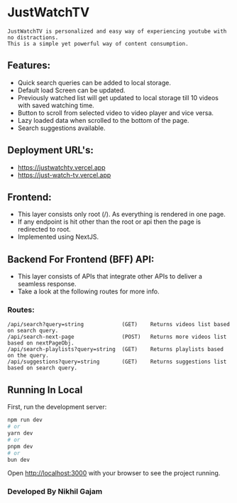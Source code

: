 # JustWatchTV

```
JustWatchTV is personalized and easy way of experiencing youtube with no distractions.
This is a simple yet powerful way of content consumption.
```

## Features:
- Quick search queries can be added to local storage.
- Default load Screen can be updated.
- Previously watched list will get updated to local storage till 10 videos with saved watching time.
- Button to scroll from selected video to video player and vice versa.
- Lazy loaded data when scrolled to the bottom of the page.
- Search suggestions available.


## Deployment URL's:
- https://justwatchtv.vercel.app
- https://just-watch-tv.vercel.app


## Frontend:
- This layer consists only root (/). As everything is rendered in one page.
- If any endpoint is hit other than the root or api then the page is redirected to root.
- Implemented using NextJS.

## Backend For Frontend (BFF) API:
- This layer consists of APIs that integrate other APIs to deliver a seamless response.
- Take a look at the following routes for more info.

### Routes:
```
/api/search?query=string            (GET)    Returns videos list based on search query.
/api/search-next-page               (POST)   Returns more videos list based on nextPageObj.
/api/search-playlists?query=string  (GET)    Returns playlists based on the query.
/api/suggestions?query=string       (GET)    Returns suggestions list based on search query.
```

## Running In Local

First, run the development server:

```bash
npm run dev
# or
yarn dev
# or
pnpm dev
# or
bun dev
```
Open [http://localhost:3000](http://localhost:3000) with your browser to see the project running.

### Developed By Nikhil Gajam
